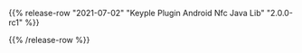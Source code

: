 {{% release-row "2021-07-02" "Keyple Plugin Android Nfc Java Lib" "2.0.0-rc1" %}} 

{{% /release-row %}}
